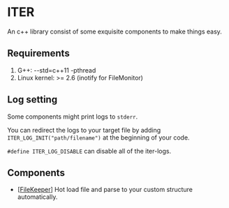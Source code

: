 # ITER #
An c++ library consist of some exquisite components to make things easy.

## Requirements ##
1. G++: --std=c++11 -pthread
2. Linux kernel: >= 2.6 (inotify for FileMonitor)

## Log setting ##
Some components might print logs to ```stderr```.

You can redirect the logs to your target file by adding  ```ITER_LOG_INIT("path/filename")``` at the beginning of your code.

```#define ITER_LOG_DISABLE``` can disable all of the iter-logs.

## Components ##
* [[FileKeeper](https://github.com/qianyl/iter/tree/master/include/iter/filekeeper)] Hot load file and parse to your custom structure automatically.





